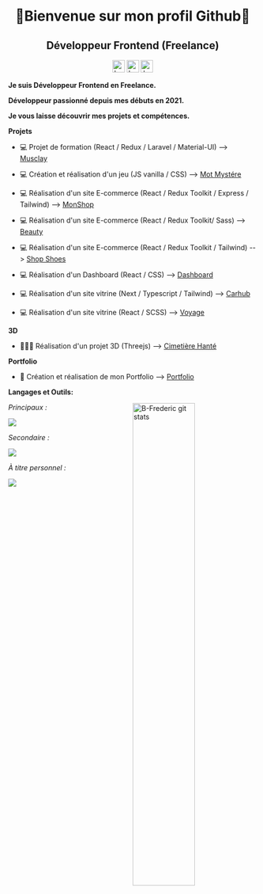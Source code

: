 <h1 align="center">👋Bienvenue sur mon profil Github👋</h1>
<h2 align="center">Développeur Frontend (Freelance)</h2>
<p align="center" marginTop="50">
<a href="https://github.com/B-Frederic" target="_blank"><img src="https://img.shields.io/badge/github-%23121011.svg?style=flat&logo=github&logoColor=white" height="25" alt="badge github b-frederic"></a>
<a href="https://www.linkedin.com/in/frederic-betaouaf/" target="_blank"><img src="https://img.shields.io/badge/-LinkedIn-blue?style=flat&logo=Linkedin&logoColor=white" height="25" alt="badge linkedin b-frederic"></a>
<img src="https://komarev.com/ghpvc/?username=b-frederic&label=Profile%20views&color=0e75b6&style=flat" height="25" alt="b-frederic" />
</p>

**Je suis Développeur Frontend en Freelance.**

**Développeur passionné depuis mes débuts en 2021.**

**Je vous laisse découvrir mes projets et compétences.**

**Projets**

- 💻 Projet de formation (React / Redux / Laravel / Material-UI) --> [Musclay](https://musclay.web.app/)

- 💻 Création et réalisation d'un jeu (JS vanilla / CSS) --> [Mot Mystére](https://frederic-betaouaf-motmystere.netlify.app/)

- 💻 Réalisation d'un site E-commerce (React / Redux Toolkit / Express / Tailwind) --> [MonShop](https://frederic-monshop.web.app/)

- 💻 Réalisation d'un site E-commerce (React / Redux Toolkit/ Sass) --> [Beauty](https://frederic-b-beauty-shop.netlify.app/)

- 💻 Réalisation d'un site E-commerce (React / Redux Toolkit / Tailwind) --> [Shop Shoes](https://frederic-b-shop-shoes.netlify.app/)

- 💻 Réalisation d'un Dashboard (React / CSS) --> [Dashboard](https://frederic-b-dashboard.netlify.app/)

- 💻 Réalisation d'un site vitrine (Next / Typescript / Tailwind) --> [Carhub](https://frederic-b-showcase-cars.vercel.app/)

- 💻 Réalisation d'un site vitrine (React / SCSS) --> [Voyage](https://frederic-b-showcase-travel.netlify.app/)

**3D**

- 👨🏽‍💻 Réalisation d'un projet 3D (Threejs) --> [Cimetière Hanté](https://frederic-b-haunted-graveyard.netlify.app/)

**Portfolio**

- :briefcase: Création et réalisation de mon Portfolio --> [Portfolio](https://frederic-betaouaf-portfolio.netlify.app/)

**Langages et Outils:**
<p>
  <a href="https://github.com/B-Frederic/handle-path-oz">
    <img width="50%" align="right" alt="B-Frederic git stats" src="https://github-readme-stats.vercel.app/api?username=B-Frederic&show_icons=true&theme=codeSTACKr" />
  </a>
  
*Principaux :*
  
<img 
src="https://skillicons.dev/icons?i=react,redux,sass,js,ts,css,tailwind,vscode,firebase,netlify,webpack,vite,github,linux,powershell&perline=5" />

*Secondaire :*

<img 
src="https://skillicons.dev/icons?i=bootstrap,materialui,nodejs,express,mongodb,php,laravel,mysql,postgres,sequelize,postman,figma&perline=5" />

*À titre personnel :*
  
<img 
src="https://skillicons.dev/icons?i=blender,threejs&perline=5" />
</p>
